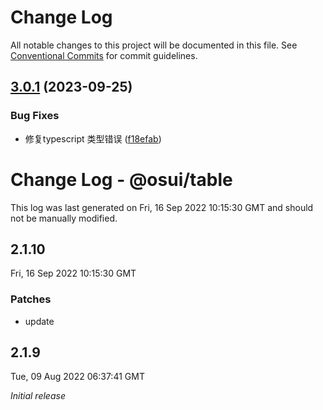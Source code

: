 # Change Log

All notable changes to this project will be documented in this file.
See [Conventional Commits](https://conventionalcommits.org) for commit guidelines.

## [3.0.1](https://gitee.com/gitee-fe/osui/tree/master/compare/v2.1.8...v3.0.1) (2023-09-25)


### Bug Fixes

* 修复typescript 类型错误 ([f18efab](https://gitee.com/gitee-fe/osui/tree/master/commits/f18efab2a15a47cc163dceba128b521c5522063f))





# Change Log - @osui/table

This log was last generated on Fri, 16 Sep 2022 10:15:30 GMT and should not be manually modified.

## 2.1.10
Fri, 16 Sep 2022 10:15:30 GMT

### Patches

- update

## 2.1.9
Tue, 09 Aug 2022 06:37:41 GMT

_Initial release_
